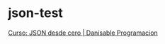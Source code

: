 # json-test

[Curso: JSON desde cero | Danisable Programacion](https://www.youtube.com/watch?v=610E47qZwq4&list=PLAzlSdU-KYwUHFc94UYsEqgita62nz8Ks)
